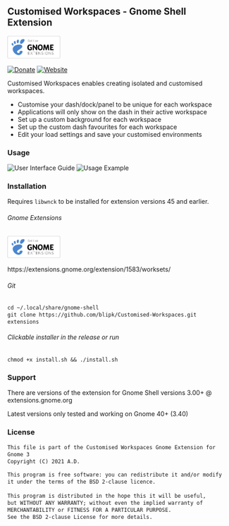 ## Customised Workspaces - Gnome Shell Extension

<p align="left">
    <a href="https://extensions.gnome.org/extension/1583/worksets/" >
        <img src="/doc/gnome_logo.svg" width="120px"/>
    </a>
</p>

[![Donate](https://img.shields.io/badge/Donate-PayPal-green.svg)](https://www.paypal.com/donate?hosted_button_id=T35UZZSUMK66L)
[![Website](https://img.shields.io/badge/Homepage-blue)](https://github.com/blipk/Customised-Isolated-Workspaces)

Customised Workspaces enables creating isolated and customised workspaces.

* Customise your dash/dock/panel to be unique for each workspace
* Applications will only show on the dash in their active workspace
* Set up a custom background for each workspace
* Set up the custom dash favourites for each workspace
* Edit your load settings and save your customised environments


### Usage
![User Interface Guide](doc/CustomisedWorkspacesUserInterfaceGuide.png?raw=true "Customised Workspaces User Interface Guide")
![Usage Example](doc/example.png?raw=true "Customised Workspaces Usage Example")

### Installation

Requires `libwnck` to be installed for extension versions 45 and earlier.

###### Gnome Extensions

<p align="left">
    <a href="https://extensions.gnome.org/extension/1583/worksets/" >
        <img src="/doc/gnome_logo.svg" width="120px"/>
    </a>
</p>
https://extensions.gnome.org/extension/1583/worksets/


###### Git
```
cd ~/.local/share/gnome-shell
git clone https://github.com/blipk/Customised-Workspaces.git extensions
```

###### Clickable installer in the release or run
`chmod +x install.sh && ./install.sh`

### Support

There are versions of the extension for Gnome Shell versions 3.00+ @ extensions.gnome.org

Latest versions only tested and working on Gnome 40+ (3.40)

### License

```
This file is part of the Customised Workspaces Gnome Extension for Gnome 3
Copyright (C) 2021 A.D.
```

```
This program is free software: you can redistribute it and/or modify
it under the terms of the BSD 2-clause licence.

This program is distributed in the hope this it will be useful,
but WITHOUT ANY WARRANTY; without even the implied warranty of
MERCHANTABILITY or FITNESS FOR A PARTICULAR PURPOSE.
See the BSD 2-clause License for more details.
```